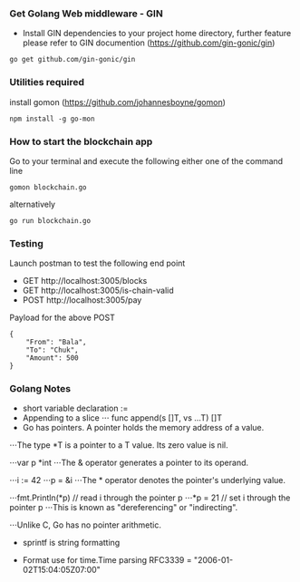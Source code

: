 
### Get Golang Web middleware - GIN
* Install GIN dependencies to your project home directory, further feature please refer to GIN documention (https://github.com/gin-gonic/gin)

```
go get github.com/gin-gonic/gin
```

### Utilities required
install gomon (https://github.com/johannesboyne/gomon)

```
npm install -g go-mon
```

### How to start the blockchain app

Go to your terminal and execute the following either one of the command line

```
gomon blockchain.go
```

alternatively 

```
go run blockchain.go
```

### Testing

Launch postman to test the following end point 

* GET http://localhost:3005/blocks
* GET http://localhost:3005/is-chain-valid
* POST http://localhost:3005/pay

Payload for the above POST

```
{
	"From": "Bala",
	"To": "Chuk",
	"Amount": 500
}
```


### Golang Notes

* short variable declaration := 
* Appending to a slice
⋅⋅⋅ func append(s []T, vs ...T) []T
* Go has pointers. A pointer holds the memory address of a value.

⋅⋅⋅The type *T is a pointer to a T value. Its zero value is nil.

⋅⋅⋅var p *int
⋅⋅⋅The & operator generates a pointer to its operand.

⋅⋅⋅i := 42
⋅⋅⋅p = &i
⋅⋅⋅The * operator denotes the pointer's underlying value.

⋅⋅⋅fmt.Println(*p) // read i through the pointer p
⋅⋅⋅*p = 21         // set i through the pointer p
⋅⋅⋅This is known as "dereferencing" or "indirecting".

⋅⋅⋅Unlike C, Go has no pointer arithmetic.

* sprintf is string formatting

* Format use for time.Time parsing RFC3339     = "2006-01-02T15:04:05Z07:00"
